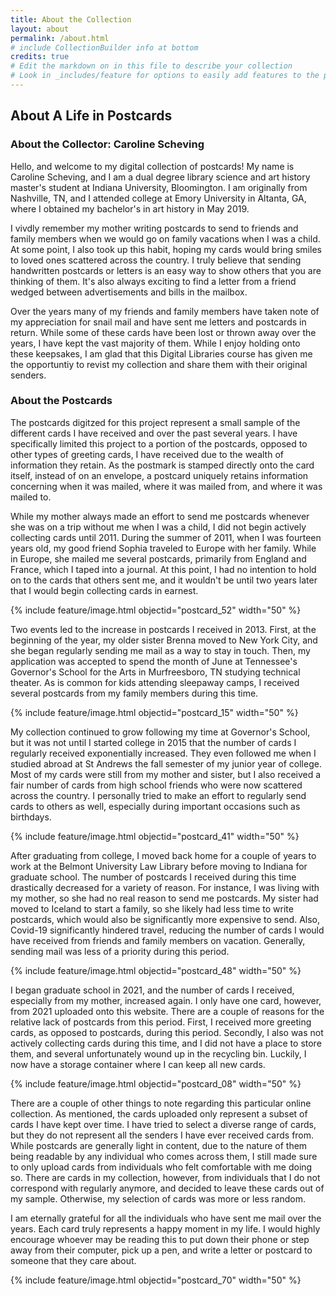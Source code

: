 ```yaml
---
title: About the Collection
layout: about
permalink: /about.html
# include CollectionBuilder info at bottom
credits: true
# Edit the markdown on in this file to describe your collection
# Look in _includes/feature for options to easily add features to the page
---
```


## About A Life in Postcards

### About the Collector: Caroline Scheving

Hello, and welcome to my digital collection of postcards! My name is Caroline Scheving, and I am a dual degree library science and art history master's student at Indiana University, Bloomington. I am originally from Nashville, TN, and I attended college at Emory University in Altanta, GA, where I obtained my bachelor's in art history in May 2019.

I vivdly remember my mother writing postcards to send to friends and family members when we would go on family vacations when I was a child. At some point, I also took up this habit, hoping my cards would bring smiles to loved ones scattered across the country. I truly believe that sending handwritten postcards or letters is an easy way to show others that you are thinking of them. It's also always exciting to find a letter from a friend wedged between advertisements and bills in the mailbox.

Over the years many of my friends and family members have taken note of my appreciation for snail mail and have sent me letters and postcards in return. While some of these cards have been lost or thrown away over the years, I have kept the vast majority of them. While I enjoy holding onto these keepsakes, I am glad that this Digital Libraries course has given me the opportuntiy to revist my collection and share them with their original senders.

### About the Postcards
The postcards digitzed for this project represent a small sample of the different cards I have received and over the past several years. I have specifically limited this project to a portion of the postcards, opposed to other types of greeting cards, I have received due to the wealth of information they retain. As the postmark is stamped directly onto the card itself, instead of on an envelope, a postcard uniquely retains information concerning when it was mailed, where it was mailed from, and where it was mailed to.

While my mother always made an effort to send me postcards whenever she was on a trip without me when I was a child, I did not begin actively collecting cards until 2011. During the summer of 2011, when I was fourteen years old, my good friend Sophia traveled to Europe with her family. While in Europe, she mailed me several postcards, primarily from England and France, which I taped into a journal. At this point, I had no intention to hold on to the cards that others sent me, and it wouldn't be until two years later that I would begin collecting cards in earnest.  

{% include feature/image.html objectid="postcard_52" width="50" %}

Two events led to the increase in postcards I received in 2013. First, at the beginning of the year, my older sister Brenna moved to New York City, and she began regularly sending me mail as a way to stay in touch. Then, my application was accepted to spend the month of June at Tennessee's Governor's School for the Arts in Murfreesboro, TN studying technical theater. As is common for kids attending sleepaway camps, I received several postcards from my family members during this time.

{% include feature/image.html objectid="postcard_15" width="50" %}

My collection continued to grow following my time at Governor's School, but it was not until I started college in 2015 that the number of cards I regularly received exponentially increased. They even followed me when I studied abroad at St Andrews the fall semester of my junior year of college. Most of my cards were still from my mother and sister, but I also received a fair number of cards from high school friends who were now scattered across the country. I personally tried to make an effort to regularly send cards to others as well, especially during important occasions such as birthdays.

{% include feature/image.html objectid="postcard_41" width="50" %}

After graduating from college, I moved back home for a couple of years to work at the Belmont University Law Library before moving to Indiana for graduate school. The number of postcards I received during this time drastically decreased for a variety of reason. For instance, I was living with my mother, so she had no real reason to send me postcards. My sister had moved to Iceland to start a family, so she likely had less time to write postcards, which would also be significantly more expensive to send. Also, Covid-19 significantly hindered travel, reducing the number of cards I would have received from friends and family members on vacation. Generally, sending mail was less of a priority during this period.

{% include feature/image.html objectid="postcard_48" width="50" %}

I began graduate school in 2021, and the number of cards I received, especially from my mother, increased again. I only have one card, however, from 2021 uploaded onto this website. There are a couple of reasons for the relative lack of postcards from this period. First, I received more greeting cards, as opposed to postcards, during this period. Secondly, I also was not actively collecting cards during this time, and I did not have a place to store them, and several unfortunately wound up in the recycling bin. Luckily, I now have a storage container where I can keep all new cards.

{% include feature/image.html objectid="postcard_08" width="50" %}

There are a couple of other things to note regarding this particular online collection. As mentioned, the cards uploaded only represent a subset of cards I have kept over time. I have tried to select a diverse range of cards, but they do not represent all the senders I have ever received cards from. While postcards are generally light in content, due to the nature of them being readable by any individual who comes across them, I still made sure to only upload cards from individuals who felt comfortable with me doing so. There are cards in my collection, however, from individuals that I do not correspond with regularly anymore, and decided to leave these cards out of my sample. Otherwise, my selection of cards was more or less random.

I am eternally grateful for all the individuals who have sent me mail over the years. Each card truly represents a happy moment in my life. I would highly encourage whoever may be reading this to put down their phone or step away from their computer, pick up a pen, and write a letter or postcard to someone that they care about.

{% include feature/image.html objectid="postcard_70" width="50" %}


